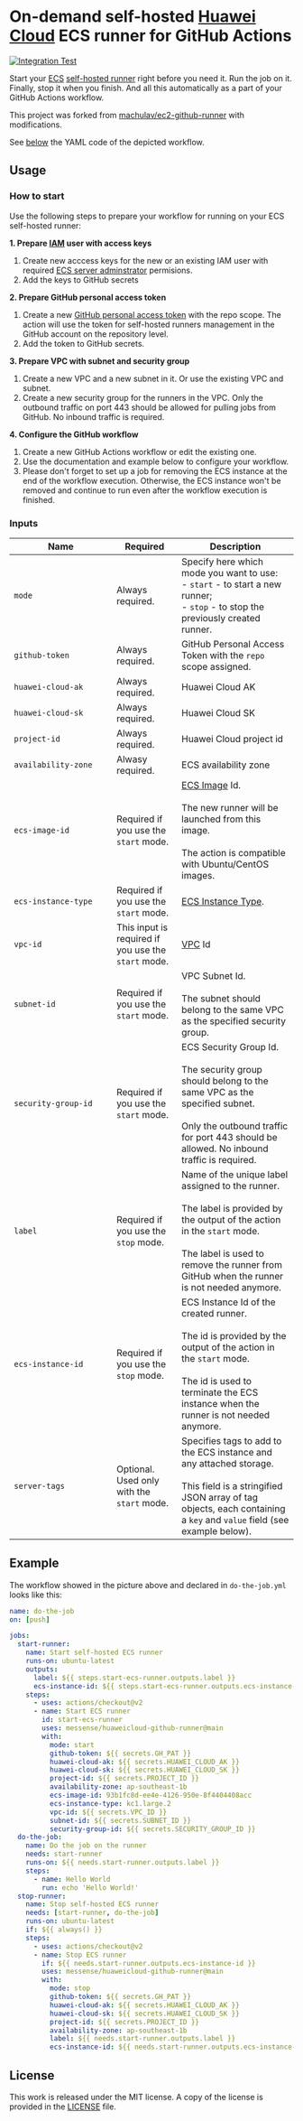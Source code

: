 # On-demand self-hosted [Huawei Cloud](https://www.huaweicloud.com/) ECS runner for GitHub Actions

[![Integration Test](https://github.com/messense/huaweicloud-github-runner/actions/workflows/test.yml/badge.svg)](https://github.com/messense/huaweicloud-github-runner/actions/workflows/test.yml)

Start your [ECS](https://www.huaweicloud.com/product/ecs.html) [self-hosted runner](https://docs.github.com/en/free-pro-team@latest/actions/hosting-your-own-runners) right before you need it.
Run the job on it.
Finally, stop it when you finish.
And all this automatically as a part of your GitHub Actions workflow.

This project was forked from [machulav/ec2-github-runner](https://github.com/machulav/ec2-github-runner) with modifications.

See [below](#example) the YAML code of the depicted workflow. 

## Usage

### How to start

Use the following steps to prepare your workflow for running on your ECS self-hosted runner:

**1. Prepare [IAM](https://console.huaweicloud.com/iam) user with access keys**

1. Create new acccess keys for the new or an existing IAM user with required [ECS server adminstrator](https://support.huaweicloud.com/productdesc-ecs/ecs_01_0059.html#section5) permisions.
2. Add the keys to GitHub secrets

**2. Prepare GitHub personal access token**

1. Create a new [GitHub personal access token](https://github.com/settings/tokens) with the repo scope. The action will use the token for self-hosted runners management in the GitHub account on the repository level.
2. Add the token to GitHub secrets.

**3. Prepare VPC with subnet and security group**

1. Create a new VPC and a new subnet in it. Or use the existing VPC and subnet.
2. Create a new security group for the runners in the VPC.
   Only the outbound traffic on port 443 should be allowed for pulling jobs from GitHub.
   No inbound traffic is required.

**4. Configure the GitHub workflow**

1. Create a new GitHub Actions workflow or edit the existing one.
2. Use the documentation and example below to configure your workflow.
3. Please don't forget to set up a job for removing the ECS instance at the end of the workflow execution.
   Otherwise, the ECS instance won't be removed and continue to run even after the workflow execution is finished.

### Inputs

| &nbsp;&nbsp;&nbsp;&nbsp;&nbsp;&nbsp;&nbsp;&nbsp;&nbsp;&nbsp;&nbsp;&nbsp;&nbsp;&nbsp;Name&nbsp;&nbsp;&nbsp;&nbsp;&nbsp;&nbsp;&nbsp;&nbsp;&nbsp;&nbsp;&nbsp;&nbsp;&nbsp;&nbsp; | Required                                            | Description                                                                                                                                                                                                                         |
| ---------------------------------------------------------------------------------------------------------------------------------------------------------------------------- | --------------------------------------------------- | ----------------------------------------------------------------------------------------------------------------------------------------------------------------------------------------------------------------------------------- |
| `mode`                                                                                                                                                                       | Always required.                                    | Specify here which mode you want to use: <br> - `start` - to start a new runner; <br> - `stop` - to stop the previously created runner.                                                                                             |
| `github-token`                                                                                                                                                               | Always required.                                    | GitHub Personal Access Token with the `repo` scope assigned.                                                                                                                                                                        |
| `huawei-cloud-ak`                                                                                                                                                            | Always required.                                    | Huawei Cloud AK                                                                                                                                                                                                                     |
| `huawei-cloud-sk`                                                                                                                                                            | Always required.                                    | Huawei Cloud SK                                                                                                                                                                                                                     |
| `project-id`                                                                                                                                                                 | Always required.                                    | Huawei Cloud project id                                                                                                                                                                                                             |
| `availability-zone`                                                                                                                                                          | Alwasy required.                                    | ECS availability zone                                                                                                                                                                                                               |
| `ecs-image-id`                                                                                                                                                               | Required if you use the `start` mode.               | [ECS Image](https://www.huaweicloud.com/product/ims.html) Id. <br><br> The new runner will be launched from this image. <br><br> The action is compatible with Ubuntu/CentOS images.                                                |
| `ecs-instance-type`                                                                                                                                                          | Required if you use the `start` mode.               | [ECS Instance Type](https://www.huaweicloud.com/product/ecs/instance-types.html).                                                                                                                                                   |
| `vpc-id`                                                                                                                                                                     | This input is required if you use the `start` mode. | [VPC](https://www.huaweicloud.com/product/vpc.html) Id                                                                                                                                                                              |
| `subnet-id`                                                                                                                                                                  | Required if you use the `start` mode.               | VPC Subnet Id. <br><br> The subnet should belong to the same VPC as the specified security group.                                                                                                                                   |
| `security-group-id`                                                                                                                                                          | Required if you use the `start` mode.               | ECS Security Group Id. <br><br> The security group should belong to the same VPC as the specified subnet. <br><br> Only the outbound traffic for port 443 should be allowed. No inbound traffic is required.                        |
| `label`                                                                                                                                                                      | Required if you use the `stop` mode.                | Name of the unique label assigned to the runner. <br><br> The label is provided by the output of the action in the `start` mode. <br><br> The label is used to remove the runner from GitHub when the runner is not needed anymore. |
| `ecs-instance-id`                                                                                                                                                            | Required if you use the `stop` mode.                | ECS Instance Id of the created runner. <br><br> The id is provided by the output of the action in the `start` mode. <br><br> The id is used to terminate the ECS instance when the runner is not needed anymore.                    |
| `server-tags`                                                                                                                                                                | Optional. Used only with the `start` mode.          | Specifies tags to add to the ECS instance and any attached storage. <br><br> This field is a stringified JSON array of tag objects, each containing a `key` and `value` field (see example below).                                  |

## Example

The workflow showed in the picture above and declared in `do-the-job.yml` looks like this:

```yaml
name: do-the-job
on: [push]

jobs:
  start-runner:
    name: Start self-hosted ECS runner
    runs-on: ubuntu-latest
    outputs:
      label: ${{ steps.start-ecs-runner.outputs.label }}
      ecs-instance-id: ${{ steps.start-ecs-runner.outputs.ecs-instance-id }}
    steps:
      - uses: actions/checkout@v2
      - name: Start ECS runner
        id: start-ecs-runner
        uses: messense/huaweicloud-github-runner@main
        with:
          mode: start
          github-token: ${{ secrets.GH_PAT }}
          huawei-cloud-ak: ${{ secrets.HUAWEI_CLOUD_AK }}
          huawei-cloud-sk: ${{ secrets.HUAWEI_CLOUD_SK }}
          project-id: ${{ secrets.PROJECT_ID }}
          availability-zone: ap-southeast-1b
          ecs-image-id: 93b1fc8d-ee4e-4126-950e-8f4404408acc
          ecs-instance-type: kc1.large.2
          vpc-id: ${{ secrets.VPC_ID }}
          subnet-id: ${{ secrets.SUBNET_ID }}
          security-group-id: ${{ secrets.SECURITY_GROUP_ID }}
  do-the-job:
    name: Do the job on the runner
    needs: start-runner
    runs-on: ${{ needs.start-runner.outputs.label }}
    steps:
      - name: Hello World
        run: echo 'Hello World!'
  stop-runner:
    name: Stop self-hosted ECS runner
    needs: [start-runner, do-the-job]
    runs-on: ubuntu-latest
    if: ${{ always() }}
    steps:
      - uses: actions/checkout@v2
      - name: Stop ECS runner
        if: ${{ needs.start-runner.outputs.ecs-instance-id }}
        uses: messense/huaweicloud-github-runner@main
        with:
          mode: stop
          github-token: ${{ secrets.GH_PAT }}
          huawei-cloud-ak: ${{ secrets.HUAWEI_CLOUD_AK }}
          huawei-cloud-sk: ${{ secrets.HUAWEI_CLOUD_SK }}
          project-id: ${{ secrets.PROJECT_ID }}
          availability-zone: ap-southeast-1b
          label: ${{ needs.start-runner.outputs.label }}
          ecs-instance-id: ${{ needs.start-runner.outputs.ecs-instance-id }}
```

## License

This work is released under the MIT license. A copy of the license is provided in the [LICENSE](./LICENSE) file.
